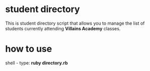 # student directory

This is student directory script that allows you to manage the list of students currently attending **Villains Academy** classes.

# how to use

shell - type: **ruby directory.rb**
